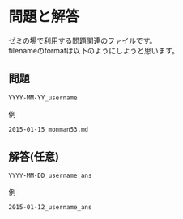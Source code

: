 # 問題と解答
ゼミの場で利用する問題関連のファイルです。  
filenameのformatは以下のようにしようと思います。  

## 問題
```sh
YYYY-MM-YY_username
```
例
```sh
2015-01-15_monman53.md
```

## 解答(任意)
```sh
YYYY-MM-DD_username_ans
```
例
```sh
2015-01-12_username_ans
```
